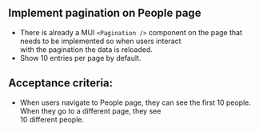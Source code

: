 ## Implement pagination on People page

- There is already a MUI `<Pagination />` component on the page that needs to be implemented so when users interact  
  with the pagination the data is reloaded.
- Show 10 entries per page by default.

## Acceptance criteria:

- When users navigate to People page, they can see the first 10 people. When they go to a different page, they see  
  10 different people.
